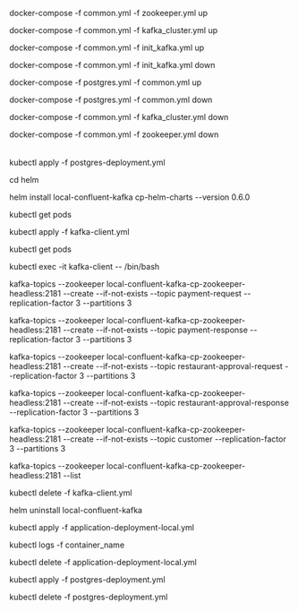 docker-compose -f common.yml -f zookeeper.yml up  

docker-compose -f common.yml -f kafka_cluster.yml up

docker-compose -f common.yml -f init_kafka.yml up

docker-compose -f common.yml -f init_kafka.yml down

docker-compose -f postgres.yml -f common.yml up

docker-compose -f postgres.yml -f common.yml down

docker-compose -f common.yml -f kafka_cluster.yml down

docker-compose -f common.yml -f zookeeper.yml down


######
kubectl apply -f postgres-deployment.yml

cd helm

helm install local-confluent-kafka cp-helm-charts --version 0.6.0

kubectl get pods

kubectl apply -f kafka-client.yml

kubectl get pods

kubectl exec -it kafka-client -- /bin/bash

kafka-topics --zookeeper local-confluent-kafka-cp-zookeeper-headless:2181 --create --if-not-exists --topic payment-request --replication-factor 3 --partitions 3

kafka-topics --zookeeper local-confluent-kafka-cp-zookeeper-headless:2181 --create --if-not-exists --topic payment-response --replication-factor 3 --partitions 3

kafka-topics --zookeeper local-confluent-kafka-cp-zookeeper-headless:2181 --create --if-not-exists --topic restaurant-approval-request --replication-factor 3 --partitions 3

kafka-topics --zookeeper local-confluent-kafka-cp-zookeeper-headless:2181 --create --if-not-exists --topic restaurant-approval-response --replication-factor 3 --partitions 3

kafka-topics --zookeeper local-confluent-kafka-cp-zookeeper-headless:2181 --create --if-not-exists --topic customer --replication-factor 3 --partitions 3

kafka-topics --zookeeper local-confluent-kafka-cp-zookeeper-headless:2181 --list

kubectl delete -f kafka-client.yml

helm uninstall local-confluent-kafka


kubectl apply -f application-deployment-local.yml

kubectl logs -f container_name

kubectl delete -f application-deployment-local.yml

kubectl apply -f postgres-deployment.yml

kubectl delete -f postgres-deployment.yml